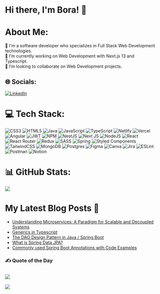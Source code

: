 # Hi there, I'm Bora! 👋

# About Me:

📌 I'm a software developer who specializes in Full Stack Web Development technologies.<br/>
🔭 I’m currently working on Web Development with Next.js 13 and Typescript.<br/>
👯 I’m looking to collaborate on Web Development projects.

## 🌐 Socials:

[![LinkedIn](https://img.shields.io/badge/LinkedIn-%230077B5.svg?logo=linkedin&logoColor=white)](https://linkedin.com/in/bora-karaca/)

# 💻 Tech Stack:

![CSS3](https://img.shields.io/badge/css3-%231572B6.svg?style=plastic&logo=css3&logoColor=white) ![HTML5](https://img.shields.io/badge/html5-%23E34F26.svg?style=plastic&logo=html5&logoColor=white) ![Java](https://img.shields.io/badge/java-%23ED8B00.svg?style=plastic&logo=java&logoColor=white) ![JavaScript](https://img.shields.io/badge/javascript-%23323330.svg?style=plastic&logo=javascript&logoColor=%23F7DF1E) ![TypeScript](https://img.shields.io/badge/typescript-%23007ACC.svg?style=plastic&logo=typescript&logoColor=white) ![Netlify](https://img.shields.io/badge/netlify-%23000000.svg?style=plastic&logo=netlify&logoColor=#00C7B7) ![Vercel](https://img.shields.io/badge/vercel-%23000000.svg?style=plastic&logo=vercel&logoColor=white) ![Angular](https://img.shields.io/badge/angular-%23DD0031.svg?style=plastic&logo=angular&logoColor=white) ![JWT](https://img.shields.io/badge/JWT-black?style=plastic&logo=JSON%20web%20tokens) ![NPM](https://img.shields.io/badge/NPM-%23000000.svg?style=plastic&logo=npm&logoColor=white) ![NestJS](https://img.shields.io/badge/nestjs-%23E0234E.svg?style=plastic&logo=nestjs&logoColor=white) ![Next JS](https://img.shields.io/badge/Next-black?style=plastic&logo=next.js&logoColor=white) ![NodeJS](https://img.shields.io/badge/node.js-6DA55F?style=plastic&logo=node.js&logoColor=white) ![React](https://img.shields.io/badge/react-%2320232a.svg?style=plastic&logo=react&logoColor=%2361DAFB) ![React Router](https://img.shields.io/badge/React_Router-CA4245?style=plastic&logo=react-router&logoColor=white) ![Redux](https://img.shields.io/badge/redux-%23593d88.svg?style=plastic&logo=redux&logoColor=white) ![SASS](https://img.shields.io/badge/SASS-hotpink.svg?style=plastic&logo=SASS&logoColor=white) ![Spring](https://img.shields.io/badge/spring-%236DB33F.svg?style=plastic&logo=spring&logoColor=white) ![Styled Components](https://img.shields.io/badge/styled--components-DB7093?style=plastic&logo=styled-components&logoColor=white) ![TailwindCSS](https://img.shields.io/badge/tailwindcss-%2338B2AC.svg?style=plastic&logo=tailwind-css&logoColor=white) ![MongoDB](https://img.shields.io/badge/MongoDB-%234ea94b.svg?style=plastic&logo=mongodb&logoColor=white) ![Postgres](https://img.shields.io/badge/postgres-%23316192.svg?style=plastic&logo=postgresql&logoColor=white) ![Figma](https://img.shields.io/badge/figma-%23F24E1E.svg?style=plastic&logo=figma&logoColor=white) ![Canva](https://img.shields.io/badge/Canva-%2300C4CC.svg?style=plastic&logo=Canva&logoColor=white) ![Jira](https://img.shields.io/badge/jira-%230A0FFF.svg?style=plastic&logo=jira&logoColor=white) ![ESLint](https://img.shields.io/badge/ESLint-4B3263?style=plastic&logo=eslint&logoColor=white) ![Postman](https://img.shields.io/badge/Postman-FF6C37?style=plastic&logo=postman&logoColor=white) ![Notion](https://img.shields.io/badge/Notion-%23000000.svg?style=plastic&logo=notion&logoColor=white)

# 📊 GitHub Stats:

![](https://github-readme-streak-stats.herokuapp.com/?user=BraveHeart-tex&theme=monokai&hide_border=true)

# My Latest Blog Posts 📖

<!-- BLOG-POST-LIST:START -->

- [Understanding Microservices: A Paradigm for Scalable and Decoupled Systems](https://dev.to/karaca19/understanding-microservices-a-paradigm-for-scalable-and-decoupled-systems-3ln7)
- [Generics in Typescript](https://dev.to/karaca19/generics-in-typescript-3hln)
- [The DAO Design Pattern in Java / Spring Boot](https://dev.to/karaca19/the-dao-design-pattern-in-java-spring-boot-2l8o)
- [What is Spring Data JPA?](https://dev.to/karaca19/what-is-spring-data-jpa-24nf)
- [Commonly used Spring Boot Annotations with Code Examples](https://dev.to/karaca19/commonly-used-spring-boot-annotations-with-code-examples-1ne)
<!-- BLOG-POST-LIST:END -->

### ✍️ Quote of the Day

## ![](https://quotes-github-readme.vercel.app/api?type=horizontal&theme=tokyonight)

[![](https://visitcount.itsvg.in/api?id=BraveHeart-tex&icon=3&color=1)](https://visitcount.itsvg.in)
